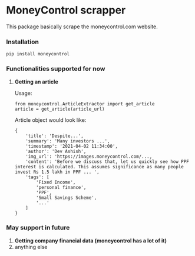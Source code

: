 # MoneyControl scrapper

This package basically scrape the moneycontrol.com website.

### Installation

`pip install moneycontrol`

### Functionalities supported for now

1. **Getting an article**

   Usage:

   ```
   from moneycontrol.ArticleExtractor import get_article
   article = get_article(article_url)
   ```

   Article object would look like:

   ```
   {
       'title': 'Despite...',
       'summary': 'Many investors ...',
       'timestamp': '2021-04-02 11:34:00',
       'author': 'Dev Ashish',
       'img_url': 'https://images.moneycontrol.com/...,
       'content': 'Before we discuss that, let us quickly see how PPF interest is calculated. This assumes significance as many people invest Rs 1.5 lakh in PPF ... ',
       'tags': [
           'Fixed Income',
           'personal finance',
           'PPF',
           'Small Savings Scheme',
           '...'
       ]
   }
   ```

### May support in future

1. **Getting company financial data (moneycontrol has a lot of it)**
1. anything else
